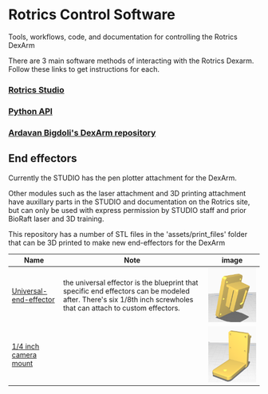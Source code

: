 # Rotrics Control Software
Tools, workflows, code, and documentation for controlling the Rotrics DexArm 

There are 3 main software methods of interacting with the Rotrics Dexarm. Follow these links to get instructions for each. 

### [Rotrics Studio]('')



### [Python API](https://github.com/CreativeInquiry/Rotrics_control/blob/main/rotrics_studio/README.md)  

### [Ardavan Bigdoli's DexArm repository](https://github.com/CreativeInquiry/Rotrics_arm) 
 

## End effectors
Currently the STUDIO has the pen plotter attachment for the DexArm.   

Other modules such as the laser attachment and 3D printing attachment have auxillary parts in the STUDIO and documentation on the Rotrics site, but can only be used with express permission by STUDIO staff and prior BioRaft laser and 3D training.
 
This repository has a number of STL files in the 'assets/print_files' folder that can be 3D printed to make new end-effectors for the DexArm

| Name |Note| image | 
| ------- |--| -------- |
| [Universal-end-effector]() | the universal effector is the blueprint that specific end effectors can be modeled after. There's six 1/8th inch screwholes that can attach to custom effectors.| ![image](assets/images/universal-end-effector.png) |  
| [1/4 inch camera mount]() | | ![camera](assets/images/camera_mount.png)|